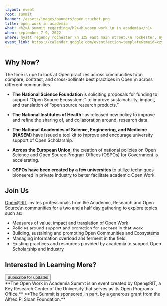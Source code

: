 ```yaml
---
layout: event
root: summit
banner: /assets/images/banners/open-truchet.png
title: open work in academia
what: <h2>A summit regarding</h2><h1>open work \n in academia</h1>
when: september 7-9, 2022
where: hyatt regency rochester \n 125 east main street,\n rochester, ny, 14604, us
event_link: https://calendar.google.com/event?action=template&tmeid=xzywctmwyzfnnjbvmzblmwk2mg80ywmxzzywcmo4z3bsodhyajjjmwg4nhmzngg5zzywczmwyzfnnjbvmzbjmwc4nhjqmgdwazzsmzm4zghunjbzazhlmwc2ng8zmgmxzzywbzmwyzfnnjbvmzbjmwc2mg8zmmmxzzywbzmwyzfnnmdwm2vomww2otiznghhndzwmwtjz3brogtza2fkcgo2b3frmmu5bty0cgowzzlpog9xmf8ymdiymdmxofqxnjawmdbaihnjndgxn0bnlnjpdc5lzhu&tm
---
```

## Why Now?

The time is ripe to look at Open practices across communities to \n compare, contrast, and cross-pollinate best practices in Open \n across different communities.

- **The National Science Foundation** is soliciting proposals for funding to support “Open Source Ecosystems” to improve sustainability, impact, and translation of “open source research products.”

- **The National Institutes of Health** has released new policy to improve and refine the sharing of, and collaboration around, research data.

- **The National Academies of Science, Engineering, and Medicine (NASEM)** have issued a tool kit to improve and encourage university support of Open Scholarship.

- **Across the European Union**, the creation of national policies on Open Science and Open Source Program Offices (OSPOs) for Government is accelerating.

- **OSPOs have been created by a few universites** to utilize techniques pioneered in private industry to better facilitate academic Open Work.

## Join Us

[Open@RIT](https://openr.it) invites professionals from the Academic, Research and Open Source\n communities for a two and a half day gathering to explore topics such as:

- Measures of value, impact and translation of Open Work
- Policies around support and promotion for success in that work
- Building, sustaining and promoting Open Communities and Ecosystems
- Managing information overload and ferment in the field
- Existing practices and resources  provided by academia to support Open Scholarship and industry

## Interested in Learning More?
<a class="event-save" href="./subscribe/" target="_blank">
	<button class="event-save-button">
		Subscribe for updates
	</button>
</a>

<br/>
**The Open Work in Academia Summit is an event created by Open@RIT,  a Key Research Center of the University that serves as its Open Programs Office.**
**The Summit is sponsored, in part, by a generous grant from the Alfred P. Sloan Foundation.**

